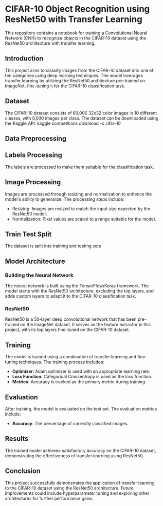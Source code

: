 # CIFAR-10 Object Recognition using ResNet50 with Transfer Learning

This repository contains a notebook for training a Convolutional Neural Network (CNN) to recognize objects in the CIFAR-10 dataset using the ResNet50 architecture with transfer learning.


## Introduction

This project aims to classify images from the CIFAR-10 dataset into one of ten categories using deep learning techniques. The model leverages transfer learning by utilizing the ResNet50 architecture pre-trained on ImageNet, fine-tuning it for the CIFAR-10 classification task.

## Dataset

The CIFAR-10 dataset consists of 60,000 32x32 color images in 10 different classes, with 6,000 images per class. The dataset can be downloaded using the Kaggle API: kaggle competitions download -c cifar-10

## Data Preprocessing
## Labels Processing

The labels are processed to make them suitable for the classification task.

## Image Processing

Images are processed through resizing and normalization to enhance the model's ability to generalize. The processing steps include:

- Resizing: Images are resized to match the input size expected by the ResNet50 model.
- Normalization: Pixel values are scaled to a range suitable for the model.

## Train Test Split

The dataset is split into training and testing sets

## Model Architecture

### Building the Neural Network

The neural network is built using the TensorFlow/Keras framework. The model starts with the ResNet50 architecture, excluding the top layers, and adds custom layers to adapt it to the CIFAR-10 classification task.

### ResNet50

ResNet50 is a 50-layer deep convolutional network that has been pre-trained on the ImageNet dataset. It serves as the feature extractor in this project, with its top layers fine-tuned on the CIFAR-10 dataset.

## Training

The model is trained using a combination of transfer learning and fine-tuning techniques. The training process includes:

- **Optimizer**: Adam optimizer is used with an appropriate learning rate.
- **Loss Function**: Categorical Crossentropy is used as the loss function.
- **Metrics**: Accuracy is tracked as the primary metric during training.

## Evaluation

After training, the model is evaluated on the test set. The evaluation metrics include:

- **Accuracy**: The percentage of correctly classified images.

## Results

The trained model achieves satisfactory accuracy on the CIFAR-10 dataset, demonstrating the effectiveness of transfer learning using ResNet50.

## Conclusion

This project successfully demonstrates the application of transfer learning to the CIFAR-10 dataset using the ResNet50 architecture. Future improvements could include hyperparameter tuning and exploring other architectures for further performance gains.
